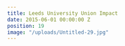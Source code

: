 ```yaml
---
title: Leeds University Union Impact
date: 2015-06-01 00:00:00 Z
position: 19
image: "/uploads/Untitled-29.jpg"
---
```


